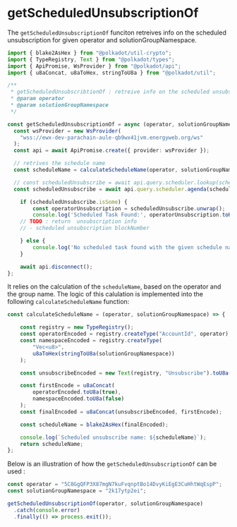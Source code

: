 # getScheduledUnsubscriptionOf

The `getScheduledUnsubscriptionOf` funciton retreives info on the scheduled unsubscription for given operator and solutionGroupNamespace.

```ts
import { blake2AsHex } from "@polkadot/util-crypto";
import { TypeRegistry, Text } from "@polkadot/types";
import { ApiPromise, WsProvider } from "@polkadot/api";
import { u8aConcat, u8aToHex, stringToU8a } from "@polkadot/util";

/**
 * getScheduledUnsubscribtionOf : retreive info on the scheduled unsubscription for given operator and solutionGroupNamespace
 * @param operator 
 * @param solutionGroupNamespace 
 */

const getScheduledUnsubscriptionOf = async (operator, solutionGroupNamespace) => {
  const wsProvider = new WsProvider(
    "wss://ewx-dev-parachain-aule-qb9wx41jvm.energyweb.org/ws"
  );
  const api = await ApiPromise.create({ provider: wsProvider });

  // retrives the schedule name
  const scheduleName = calculateScheduleName(operator, solutionGroupNamespace);

  // const scheduledUnsubscribe = await api.query.scheduler.lookup(scheduleName);
  const scheduledUnsubscribe = await api.query.scheduler.agenda(scheduleName);

    if (scheduledUnsubscribe.isSome) {
        const operatorUnsubscription = scheduledUnsubscribe.unwrap();
        console.log('Scheduled Task Found:', operatorUnsubscription.toHuman());
    // TODO : return  unsubscription info
    // - scheduled unsubscription blockNumber

    } else {
        console.log('No scheduled task found with the given schedule name.');
    }

    await api.disconnect();
};
```

It relies on the calculation of the `scheduleName`, based on the operator and the group name.
The logic of this calulation is implemented into the following `calculateScheduleName` function:

```ts
const calculateScheduleName = (operator, solutionGroupNamespace) => {

	const registry = new TypeRegistry();
	const operatorEncoded = registry.createType("AccountId", operator);
	const namespaceEncoded = registry.createType(
		"Vec<u8>",
		u8aToHex(stringToU8a(solutionGroupNamespace))
	);

	const unsubscribeEncoded = new Text(registry, "Unsubscribe").toU8a();

	const firstEncode = u8aConcat(
		operatorEncoded.toU8a(true),
		namespaceEncoded.toU8a(false)
	);
	const finalEncoded = u8aConcat(unsubscribeEncoded, firstEncode);

	const scheduleName = blake2AsHex(finalEncoded);

	console.log(`Scheduled unsubscribe name: ${scheduleName}`);
	return scheduleName;
};
```

Below is an illustration of how the `getScheduledUnsubscriptionOf` can be used :

```ts
const operator = "5C8GgQFP3X87mgN7kuFvqnptBo14DvyKiEgE3CuHhtWqEspP";
const solutionGroupNamespace = "2k17ytp2ei";

getScheduledUnsubscriptionOf(operator, solutionGroupNamespace)
  .catch(console.error)
  .finally(() => process.exit());
```